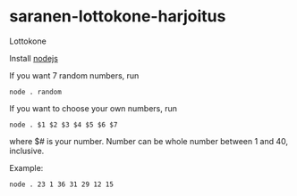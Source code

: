 # saranen-lottokone-harjoitus

Lottokone

Install [nodejs](https://nodejs.org)

If you want 7 random numbers, run

`node . random`

If you want to choose your own numbers, run

`node . $1 $2 $3 $4 $5 $6 $7`

where $# is your number. Number can be whole number between 1 and 40, inclusive.

Example:

`node . 23 1 36 31 29 12 15`
